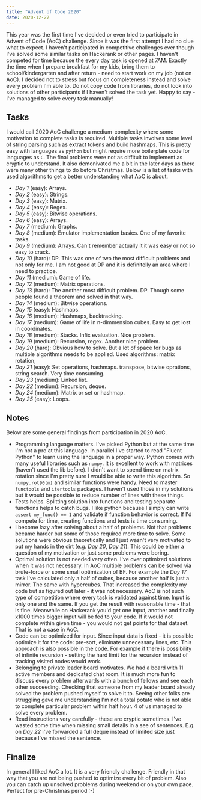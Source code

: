 ```yaml
---
title: "Advent of Code 2020"
date: 2020-12-27
---
```


This year was the first time I've decided or even tried to participate in Advent
of Code (AoC) challenge. Since it was the first attempt I had no clue what to
expect. I haven't participated in competitive challenges ever though I've solved
some similar tasks on Hackerank or other pages. I haven't competed for time
because the every day task is opened at 7AM. Exactly the time when I prepare
breakfast for my kids, bring them to school/kindergarten and after return - need
to start work on my job (not on AoC). I decided not to stress but focus on
completeness instead and solve every problem I'm able to. Do not copy code from
libraries, do not look into solutions of other participants if I haven't solved
the task yet. Happy to say - I've managed to solve every task manually!

## Tasks

I would call 2020 AoC challenge a medium-complexity where some motivation to
complete tasks is required. Multiple tasks involves some level of string parsing
such as extract tokens and build hashmaps. This is pretty easy with languages as
`python` but might require more boilerplate code for languages as `C`.
The final problems were not as diffitult to implement as cryptic to understand.
It also demonivated me a bit in the later days as there were many other things
to do before Christmas. Below is a list of tasks with used algorithms to get a
better understanding what AoC is about.

- *Day 1* (easy): Arrays.
- *Day 2* (easy): Strings.
- *Day 3* (easy): Matrix.
- *Day 4* (easy): Regex.
- *Day 5* (easy): Bitwise operations.
- *Day 6* (easy): Arrays.
- *Day 7* (medium): Graphs.
- *Day 8* (medium): Emulator implementation basics. One of my favorite tasks.
- *Day 9* (medium): Arrays. Can't remember actually it it was easy or not so
  easy to crack.
- *Day 10* (hard): DP. This was one of two the most difficult problems and not
  only for me. I am not good at DP and it is definitelly an area where I need to
  practice.
- *Day 11* (medium): Game of life.
- *Day 12* (medium): Matrix operations.
- *Day 13* (hard): The another most difficult problem. DP. Though some people
  found a theorem and solved in that way.
- *Day 14* (medium): Bitwise operations.
- *Day 15* (easy): Hashmaps.
- *Day 16* (medium): Hashmaps, backtracking.
- *Day 17* (medium): Game of life in n-dimmension cubes. Easy to get lost in
  coordinates.
- *Day 18* (medium): Stacks. Infix evaluation. Nice problem.
- *Day 19* (medium): Recursion, regex. Another nice problem.
- *Day 20* (hard): Obvious how to solve. But a lot of space for bugs as multiple
  algorithms needs to be applied. Used algorithms: matrix rotation,
- *Day 21* (easy): Set operations, hashmaps.
  transpose, bitwise oprations, string search. Very time consuming.
- *Day 23* (medium): Linked list.
- *Day 22* (medium): Recursion, deque.
- *Day 24* (medium): Matrix or set or hashmap.
- *Day 25* (easy): Loops.

## Notes

Below are some general findings from participation in 2020 AoC.

- Programming language matters. I've picked Python but at the same time I'm
  not a pro at this language. In parallel I've started to read "Fluent Python"
  to learn using the language in a proper way. Python comes with many useful
  libraries such as `numpy`. It is excellent to work with matrices (haven't used
  the lib before). I didn't want to spend time on matrix rotation since I'm
  pretty sure I would be able to write this algorithm. So `numpy.rot90(m)` and
  similar functions were handy. Need to master `functools` and `itertools`
  packages. I haven't used those in my solutions but it would be possible to
  reduce number of lines with these things.
- Tests helps. Splitting solution into functions and testing separate functions
  helps to catch bugs. I like python because I simply can write
  `assert my_func() == 1` and validate if function behavior is correct. If I'd
  compete for time, creating functions and tests is time consuming.
- I become lazy after solving about a half of problems. Not that problems became
  harder but some of those required more time to solve. Some solutions were
  obvious theoretically and I just wasn't very motivated to put my hands in the
  dirt (e.g. *Day 20*, *Day 21*). This could be either a question of my
  motivation or just some problems were boring.
- Optimal solution is not needed very often. I've over optimized solutions when
  it was not necessary. In AoC multiple problems can be solved via brute-force
  or some small optimization of BF. For example the *Day 17* task I've
  calculated only a half of cubes, because another half is just a mirror. The
  same with hypercubes. That increased the complexity my code but as figured out
  later - it was not necessary. AoC is not such type of competition where every
  task is validated against time. Input is only one and the same. If you get the
  result with reasonable time - that is fine. Meanwhile on Hackerank you'd get
  one input, another and finally x1000 times bigger input will be fed to your
  code. If it would not complete within given time - you would not get points
  for that dataset. That is not a case in AoC.
- Code can be optimized for input. Since input data is fixed - it is possible
  optimize it for the code: pre-sort, eliminate unnecessary lines, etc. This
  approach is also possible in the code. For example if there is possibility of
  infinite recursion - setting the hard limit for the recursion instead of
  tracking visited nodes would work.
- Belonging to private leader board motivates. We had a board with 11 active
  members and dedicated chat room. It is much more fun to discuss every problem
  afterwards with a bunch of fellows and see each other succeeding. Checking
  that someone from my leader board already solved the problem pushed myself to
  solve it to. Seeing other folks are struggling gave me understanding I'm not a
  total potato who is not able to complete particular problem within half hour.
  4 of us managed to solve every problem.
- Read instructions very carefully - these are cryptic sometimes. I've wasted
  some time when missing small details in a see of sentences. E.g. on *Day 22*
  I've forwarded a full deque instead of limited size just because I've missed
  the sentence.

## Finalize

In general I liked AoC a lot. It is a very friendly challenge. Friendly in that
way that you are not being pushed to optimize every bit of problem. Also you can
catch up unsolved problems during weekend or on your own pace. Perfect for
pre-Christmas period :-)
